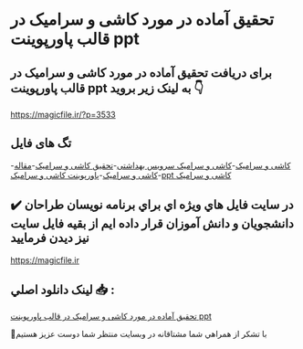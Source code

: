 # تحقیق آماده در مورد کاشی و سرامیک در قالب پاورپوینت ppt

## برای دریافت تحقیق آماده در مورد کاشی و سرامیک در قالب پاورپوینت ppt به لینک زیر بروید 👇

https://magicfile.ir/?p=3533

## تگ های فایل

-[کاشی و سرامیک](https://magicfile.ir/product/%d8%aa%d8%ad%d9%82%db%8c%d9%82-%da%a9%d8%a7%d8%b4%db%8c-%d9%88-%d8%b3%d8%b1%d8%a7%d9%85%db%8c%da%a9-%d8%af%d8%b1-%d9%82%d8%a7%d9%84%d8%a8-%d9%be%d8%a7%d9%88%d8%b1%d9%be%d9%88%db%8c%d9%86%d8%aa/)-[کاشی و سرامیک سرویس بهداشتی](https://magicfile.ir/product/%d8%aa%d8%ad%d9%82%db%8c%d9%82-%da%a9%d8%a7%d8%b4%db%8c-%d9%88-%d8%b3%d8%b1%d8%a7%d9%85%db%8c%da%a9-%d8%af%d8%b1-%d9%82%d8%a7%d9%84%d8%a8-%d9%be%d8%a7%d9%88%d8%b1%d9%be%d9%88%db%8c%d9%86%d8%aa/)-[تحقیق کاشی و سرامیک](https://magicfile.ir/product/%d8%aa%d8%ad%d9%82%db%8c%d9%82-%da%a9%d8%a7%d8%b4%db%8c-%d9%88-%d8%b3%d8%b1%d8%a7%d9%85%db%8c%da%a9-%d8%af%d8%b1-%d9%82%d8%a7%d9%84%d8%a8-%d9%be%d8%a7%d9%88%d8%b1%d9%be%d9%88%db%8c%d9%86%d8%aa/)-[مقاله کاشی و سرامیک](https://magicfile.ir/product/%d8%aa%d8%ad%d9%82%db%8c%d9%82-%da%a9%d8%a7%d8%b4%db%8c-%d9%88-%d8%b3%d8%b1%d8%a7%d9%85%db%8c%da%a9-%d8%af%d8%b1-%d9%82%d8%a7%d9%84%d8%a8-%d9%be%d8%a7%d9%88%d8%b1%d9%be%d9%88%db%8c%d9%86%d8%aa/)-[پاورپوینت کاشی و سرامیک](https://magicfile.ir/product/%d8%aa%d8%ad%d9%82%db%8c%d9%82-%da%a9%d8%a7%d8%b4%db%8c-%d9%88-%d8%b3%d8%b1%d8%a7%d9%85%db%8c%da%a9-%d8%af%d8%b1-%d9%82%d8%a7%d9%84%d8%a8-%d9%be%d8%a7%d9%88%d8%b1%d9%be%d9%88%db%8c%d9%86%d8%aa/)-[ppt کاشی و سرامیک](https://magicfile.ir/product/%d8%aa%d8%ad%d9%82%db%8c%d9%82-%da%a9%d8%a7%d8%b4%db%8c-%d9%88-%d8%b3%d8%b1%d8%a7%d9%85%db%8c%da%a9-%d8%af%d8%b1-%d9%82%d8%a7%d9%84%d8%a8-%d9%be%d8%a7%d9%88%d8%b1%d9%be%d9%88%db%8c%d9%86%d8%aa/)

## ✔️ در سايت فايل هاي ويژه اي براي برنامه نويسان طراحان دانشجويان و دانش آموزان قرار داده ايم از بقيه فايل سايت نيز ديدن فرماييد

https://magicfile.ir


## لينک دانلود اصلي 📥 :

[تحقیق آماده در مورد کاشی و سرامیک در قالب پاورپوینت ppt](https://magicfile.ir/product/%d8%aa%d8%ad%d9%82%db%8c%d9%82-%da%a9%d8%a7%d8%b4%db%8c-%d9%88-%d8%b3%d8%b1%d8%a7%d9%85%db%8c%da%a9-%d8%af%d8%b1-%d9%82%d8%a7%d9%84%d8%a8-%d9%be%d8%a7%d9%88%d8%b1%d9%be%d9%88%db%8c%d9%86%d8%aa/) 


🙏با تشکر از همراهي شما مشتاقانه در وبسایت منتظر شما دوست عزیز هستیم

